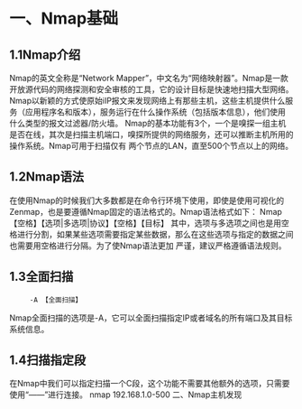 # 一、Nmap基础
## 1.1Nmap介绍
   Nmap的英文全称是“Network Mapper”，中文名为“网络映射器”。Nmap是一款开放源代码的网络探测和安全审核的工具，它的设计目标是快速地扫描大型网络。
Nmap以新颖的方式使原始iIP报文来发现网络上有那些主机，这些主机提供什么服务（应用程序名和版本），服务运行在什么操作系统（包括版本信息），他们使用
什么类型的报文过滤器/防火墙。
   Nmap的基本功能有3个，一个是嗅探一组主机是否在线，其次是扫描主机端口，嗅探所提供的网络服务，还可以推断主机所用的操作系统。Nmap可用于扫描仅有
 两个节点的LAN，直至500个节点以上的网络。
## 1.2Nmap语法
   在使用Nmap的时候我们大多数都是在命令行环境下使用，即使是使用可视化的Zenmap，也是要遵循Nmap固定的语法格式的。Nmap语法格式如下：
                      Nmap【空格】【选项|多选项|协议】【空格】【目标】
   其中，选项与多选项之间也是用空格进行分割，如果某些选项需要指定某些数据，那么在这些选项与指定的数据之间也需要用空格进行分隔。为了使Nmap语法更加
严谨，建议严格遵循语法规则。
## 1.3全面扫描
         -A 【全面扫描】
   Nmap全面扫描的选项是-A，它可以全面扫描指定IP或者域名的所有端口及其目标系统信息。
## 1.4扫描指定段
   在Nmap中我们可以指定扫描一个C段，这个功能不需要其他额外的选项，只需要使用“——”进行连接。
   nmap 192.168.1.0-500
二、Nmap主机发现
    
